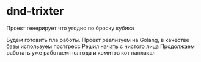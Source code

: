 # dnd-trixter
Проект генерирует что угодно по броску кубика

Будем готовить пла работы. Проект реализуем на Golang, в качестве базы используем постгресс
Решил начать с чистого лица
Продолжаем работать уже работаем полгода и комитов кот наплакал
